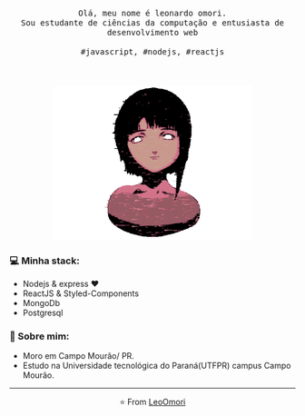 <p align="center">
  <br>
  <br>
  <br>
  <samp>Olá, meu nome é leonardo omori.<br> Sou estudante de ciências da computação e entusiasta de desenvolvimento web<br><br>#javascript, #nodejs, #reactjs </samp>
  <br>
  <br>
  <br>
  <br>
  <img src="./laingif.gif" width="350" />
</p>

### 💻 Minha stack:
- Nodejs & express ❤
- ReactJS & Styled-Components
- MongoDb
- Postgresql

### 👧 Sobre mim:
- Moro em Campo Mourão/ PR.
- Estudo na Universidade tecnológica do Paraná(UTFPR) campus Campo Mourão.


------------
<p align="center">⭐️ From <a href="https://github.com/LeoOmori">LeoOmori</a></p>
